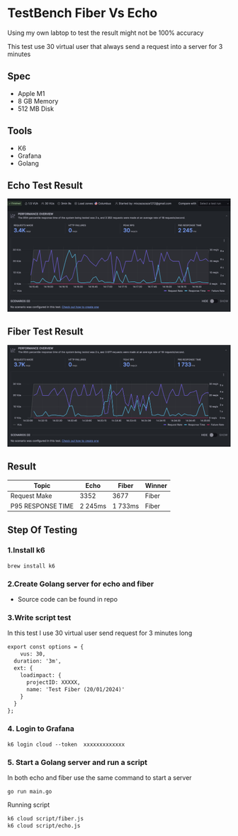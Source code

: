# TestBench Fiber Vs Echo
Using my own labtop to test the result might not be 100% accuracy

This test use 30 virtual user that always send a request into a server for 3 minutes

## Spec
- Apple M1
- 8 GB Memory
- 512 MB Disk

## Tools
- K6
- Grafana
- Golang


## Echo Test Result
![Echo Test](asset/echo.png)

## Fiber Test Result
![Fiber Test](asset/fiber.png)

## Result
| Topic             | Echo    | Fiber   | Winner |
|-------------------|---------|---------|--------|
| Request Make      | 3352    | 3677    | Fiber  |
| P95 RESPONSE TIME | 2 245ms | 1 733ms | Fiber  |

## Step Of Testing
### 1.Install k6
```
brew install k6
```

### 2.Create Golang server for echo and fiber
- Source code can be found in repo

### 3.Write script test
In this test I use 30 virtual user send request for 3 minutes long
```
export const options = {
    vus: 30,
  duration: '3m',
  ext: {
    loadimpact: {
      projectID: XXXXX,
      name: 'Test Fiber (20/01/2024)'
    }
  }
};
```

### 4. Login to Grafana
```
k6 login cloud --token  xxxxxxxxxxxxx
```

### 5. Start a Golang server and run a script
In both echo and fiber use the same command to start a server
```
go run main.go
```

Running script
```
k6 cloud script/fiber.js
k6 cloud script/echo.js
```
